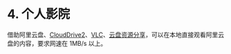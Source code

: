 # 4. 个人影院

借助阿里云盘、[CloudDrive2][1]、[VLC][2]、[云盘资源分享][3]，可以在本地直接观看阿里云盘的内容，要求网速在 1MB/s 以上。

[1]: https://www.clouddrive2.com/
[2]: https://www.videolan.org/vlc/
[3]: https://yunpan1.cc/
